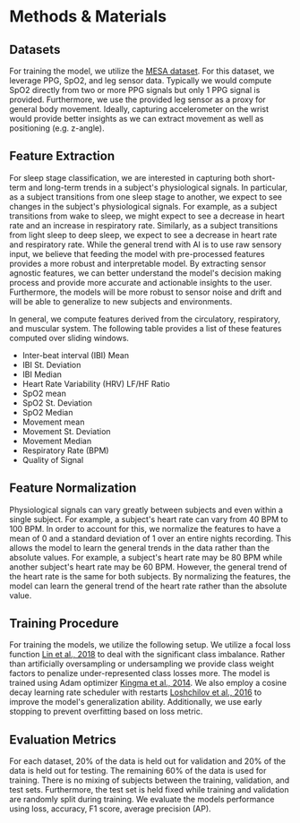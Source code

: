 # Methods & Materials

## Datasets

For training the model, we utilize the [MESA dataset](../datasets.md/#mesa-dataset). For this dataset, we leverage PPG, SpO2, and leg sensor data. Typically we would compute SpO2 directly from two or more PPG signals but only 1 PPG signal is provided. Furthermore, we use the provided leg sensor as a proxy for general body movement. Ideally, capturing accelerometer on the wrist would provide better insights as we can extract movement as well as positioning (e.g. z-angle).


## Feature Extraction

For sleep stage classification, we are interested in capturing both short-term and long-term trends in a subject's physiological signals. In particular, as a subject transitions from one sleep stage to another, we expect to see changes in the subject's physiological signals. For example, as a subject transitions from wake to sleep, we might expect to see a decrease in heart rate and an increase in respiratory rate. Similarly, as a subject transitions from light sleep to deep sleep, we expect to see a decrease in heart rate and respiratory rate. While the general trend with AI is to use raw sensory input, we believe that feeding the model with pre-processed features provides a more robust and interpretable model. By extracting sensor agnostic features, we can better understand the model's decision making process and provide more accurate and actionable insights to the user. Furthermore, the models will be more robust to sensor noise and drift and will be able to generalize to new subjects and environments.

In general, we compute features derived from the circulatory, respiratory, and muscular system. The following table provides a list of these features computed over sliding windows.

* Inter-beat interval (IBI) Mean
* IBI St. Deviation
* IBI Median
* Heart Rate Variability (HRV) LF/HF Ratio
* SpO2 mean
* SpO2 St. Deviation
* SpO2 Median
* Movement mean
* Movement St. Deviation
* Movement Median
* Respiratory Rate (BPM)
* Quality of Signal


## Feature Normalization

Physiological signals can vary greatly between subjects and even within a single subject. For example, a subject's heart rate can vary from 40 BPM to 100 BPM. In order to account for this, we normalize the features to have a mean of 0 and a standard deviation of 1 over an entire nights recording. This allows the model to learn the general trends in the data rather than the absolute values. For example, a subject's heart rate may be 80 BPM while another subject's heart rate may be 60 BPM. However, the general trend of the heart rate is the same for both subjects. By normalizing the features, the model can learn the general trend of the heart rate rather than the absolute value.

## Training Procedure

For training the models, we utilize the following setup. We utilize a focal loss function [Lin et al., 2018](https://arxiv.org/pdf/1708.02002.pdf) to deal with the significant class imbalance. Rather than artificially oversampling or undersampling we provide class weight factors to penalize under-represented class losses more. The model is trained using Adam optimizer [Kingma et al., 2014](https://arxiv.org/pdf/1412.6980.pdf). We also employ a cosine decay learning rate scheduler with restarts [Loshchilov et al., 2016](https://arxiv.org/pdf/1608.03983.pdf) to improve the model's generalization ability. Additionally, we use early stopping to prevent overfitting based on loss metric.


## Evaluation Metrics

For each dataset, 20% of the data is held out for validation and 20% of the data is held out for testing. The remaining 60% of the data is used for training. There is no mixing of subjects between the training, validation, and test sets. Furthermore, the test set is held fixed while training and validation are randomly split during training. We evaluate the models performance using loss, accuracy, F1 score, average precision (AP).
